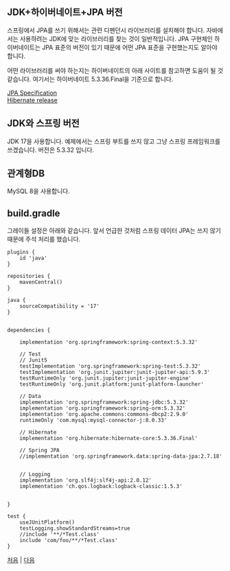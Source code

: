 ## JDK+하이버네이트+JPA 버전
스프링에서 JPA를 쓰기 위해서는 관련 디펜던시 라이브러리를 설치해야 합니다. 자바에서는 사용하려는 JDK에 맞는 라이브러리를 찾는 것이 일반적입니다. JPA 구현체인 하이버네이트는 JPA 표준의 버전이 있기 때문에 어떤 JPA 표준을 구현했는지도 알아야 합니다.

어떤 라이브러리를 써야 하는지는 하이버네이트의 아래 사이트를 참고하면 도움이 될 것 같습니다. 여기서는 하이버네이트 5.3.36.Final을 기준으로 합니다.

[JPA Specification](https://jakarta.ee/specifications/persistence/)  
[Hibernate release](https://hibernate.org/orm/releases/5.3/)

## JDK와 스프링 버전
JDK 17을 사용합니다. 예제에서는 스프링 부트를 쓰지 않고 그냥 스프링 프레임워크를 쓰겠습니다. 버전은 5.3.32 입니다. 

## 관계형DB 
MySQL 8을 사용합니다.

## build.gradle
그레이들 설정은 아래와 같습니다. 앞서 언급한 것처럼 스프링 데이터 JPA는 쓰지 않기 때문에 주석 처리를 했습니다.

```
plugins {
    id 'java'
}

repositories {
    mavenCentral()
}

java {
    sourceCompatibility = '17'
}


dependencies {

    implementation 'org.springframework:spring-context:5.3.32'    
    
    // Test
    // Junit5
    testImplementation 'org.springframework:spring-test:5.3.32'
    testImplementation 'org.junit.jupiter:junit-jupiter-api:5.9.3'
    testRuntimeOnly 'org.junit.jupiter:junit-jupiter-engine'
    testRuntimeOnly 'org.junit.platform:junit-platform-launcher'
    
    // Data
    implementation 'org.springframework:spring-jdbc:5.3.32'
    implementation 'org.springframework:spring-orm:5.3.32'
    implementation 'org.apache.commons:commons-dbcp2:2.9.0'    
    runtimeOnly 'com.mysql:mysql-connector-j:8.0.33'
    
    // Hibernate
    implementation 'org.hibernate:hibernate-core:5.3.36.Final'
    
    // Spring JPA
    //implementation 'org.springframework.data:spring-data-jpa:2.7.18'
        
    
    // Logging    
    implementation 'org.slf4j:slf4j-api:2.0.12'
    implementation 'ch.qos.logback:logback-classic:1.5.3'    
    
    
}

test {
    useJUnitPlatform()
    testLogging.showStandardStreams=true
    //include '**/*Test.class'
    include 'com/foo/**/*Test.class'    
}

```

[처음](../README.md) | [다음](../03/README.md)